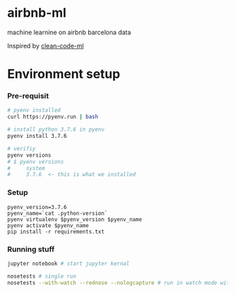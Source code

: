 # airbnb-ml

machine learnine on airbnb barcelona data

Inspired by [clean-code-ml](https://github.com/davified/clean-code-ml)

# Environment setup

### Pre-requisit

```bash
# pyenv installed
curl https://pyenv.run | bash

# install python 3.7.6 in pyenv
pyenv install 3.7.6

# verifiy
pyenv versions
# $ pyenv versions
#     system
#     3.7.6  <- this is what we installed
```

### Setup

```
pyenv_version=3.7.6
pyenv_name=`cat .python-version`
pyenv virtualenv $pyenv_version $pyenv_name
pyenv activate $pyenv_name
pip install -r requirements.txt
```

### Running stuff

```bash
jupyter notebook # start jupyter kernal

nosetests # single run
nosetests --with-watch --rednose --nologcapture # run in watch mode with color
```
